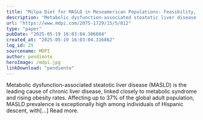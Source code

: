 ```yaml
---
title: "Milpa Diet for MASLD in Mesoamerican Populations: Feasibility, Advantages, and Future Perspectives"
description: "Metabolic dysfunction-associated steatotic liver disease (MASLD) is the leading cause of chronic liver disease, linked closely to metabolic syndrome and rising obesity rates. Affecting up to 37% of th..."
url: "https://www.mdpi.com/2075-1729/15/5/812"
type: "paper"
pubDate: "2025-05-19 16:03:04.306084"
created_at: "2025-05-19 16:03:04.316862"
log_id: 25
sourcename: MDPI
author: pendiente
heroImage: /mdpi.jpg
linkDownload: "pendiente"
---
```


Metabolic dysfunction-associated steatotic liver disease (MASLD) is the leading cause of chronic liver disease, linked closely to metabolic syndrome and rising obesity rates. Affecting up to 37% of the global adult population, MASLD prevalence is exceptionally high among individuals of Hispanic descent, with[...] Read more.
